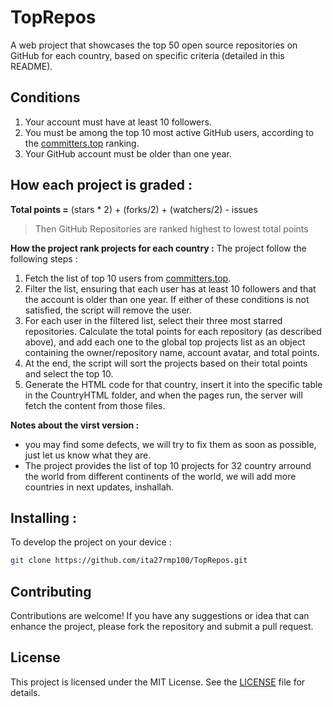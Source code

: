 # TopRepos
A web project that showcases the top 50 open source repositories on GitHub for each country, based on specific criteria (detailed in this README).

## Conditions
1. Your account must have at least 10 followers.
2. You must be among the top 10 most active GitHub users, according to the [committers.top](https://committers.top/) ranking.
3. Your GitHub account must be older than one year.

## How each project is graded :

**Total points =** (stars * 2) + (forks/2) + (watchers/2) - issues 
> Then GitHub Repositories are ranked highest to lowest total points

**How the project rank projects for each country :** The project follow the following steps :
1. Fetch the list of top 10 users from [committers.top](https://committers.top).
2. Filter the list, ensuring that each user has at least 10 followers and that the account is older than one year. If either of these conditions is not satisfied, the script will remove the user.
3. For each user in the filtered list, select their three most starred repositories. Calculate the total points for each repository (as described above), and add each one to the global top projects list as an object containing the owner/repository name, account avatar, and total points.
4. At the end, the script will sort the projects based on their total points and select the top 10.
5. Generate the HTML code for that country, insert it into the specific table in the CountryHTML folder, and when the pages run, the server will fetch the content from those files.

**Notes about the virst version :**
- you may find some defects, we will try to fix them as soon as possible, just let us know what they are.
- The project provides the list of top 10 projects for 32 country arround the world from different continents of the world, we will add more countries in next updates, inshallah.

## Installing :
To develop the project on your device :

```bash
git clone https://github.com/ita27rmp100/TopRepos.git
```

## Contributing
Contributions are welcome! 
If you have any suggestions or idea that can enhance the project, please fork the repository and submit a pull request.

## License

This project is licensed under the MIT License. See the [LICENSE](LICENSE) file for details.
